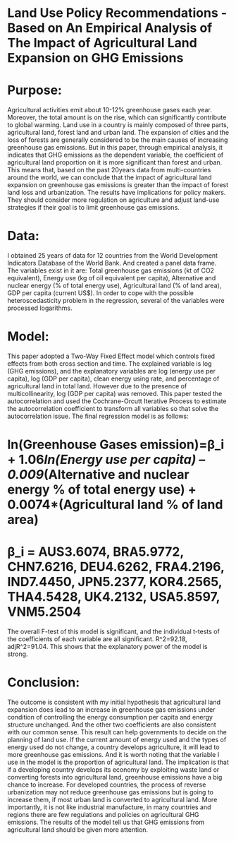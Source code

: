 # Land Use Policy Recommendations - Based on An Empirical Analysis of The Impact of Agricultural Land Expansion on GHG Emissions
# Purpose: 
Agricultural activities emit about 10-12% greenhouse gases each year. Moreover, the total amount is on the rise, which can significantly contribute to global warming. Land use in a country is mainly composed of three parts, agricultural land, forest land and urban land. The expansion of cities and the loss of forests are generally considered to be the main causes of increasing greenhouse gas emissions. But in this paper, through empirical analysis, it indicates that GHG emissions as the dependent variable, the coefficient of agricultural land proportion on it is more significant than forest and urban. This means that, based on the past 20years data from multi-countries around the world, we can conclude that the impact of agricultural land expansion on greenhouse gas emissions is greater than the impact of forest land loss and urbanization. The results have implications for policy makers. They should consider more regulation on agriculture and adjust land-use strategies if their goal is to limit greenhouse gas emissions.
# Data: 
I obtained 25 years of data for 12 countries from the World Development Indicators Database of the World Bank. And created a panel data frame. The variables exist in it are: Total greenhouse gas emissions (kt of CO2 equivalent), Energy use (kg of oil equivalent per capita), Alternative and nuclear energy (% of total energy use), Agricultural land (% of land area), GDP per capita (current US$). In order to cope with the possible heteroscedasticity problem in the regression, several of the variables were processed logarithms. 
# Model:
This paper adopted a Two-Way Fixed Effect model which controls fixed effects from both cross section and time. The explained variable is log (GHG emissions), and the explanatory variables are log (energy use per capita), log (GDP per capita), clean energy using rate, and percentage of agricultural land in total land. However due to the presence of multicollinearity, log (GDP per capita) was removed. This paper tested the autocorrelation and used the Cochrane-Orcutt Iterative Process to estimate the autocorrelation coefficient to transform all variables so that solve the autocorrelation issue. The final regression model is as follows:

# ln(Greenhouse Gases emission)=β_i  + 1.06*ln(Energy use per capita) – 0.009*(Alternative and nuclear energy % of total energy use) + 0.0074*(Agricultural land % of land area)
# β_i  = AUS3.6074, BRA5.9772, CHN7.6216, DEU4.6262, FRA4.2196, IND7.4450, JPN5.2377, KOR4.2565, THA4.5428, UK4.2132, USA5.8597, VNM5.2504  

The overall F-test of this model is significant, and the individual t-tests of the coefficients of each variable are all significant. R^2=92.18, adjR^2=91.04. This shows that the explanatory power of the model is strong.

# Conclusion:
The outcome is consistent with my initial hypothesis that agricultural land expansion does lead to an increase in greenhouse gas emissions under condition of controlling the energy consumption per capita and energy structure unchanged. And the other two coefficients are also consistent with our common sense. This result can help governments to decide on the planning of land use. If the current amount of energy used and the types of energy used do not change, a country develops agriculture, it will lead to more greenhouse gas emissions. And it is worth noting that the variable I use in the model is the proportion of agricultural land. The implication is that if a developing country develops its economy by exploiting waste land or converting forests into agricultural land, greenhouse emissions have a big chance to increase. For developed countries, the process of reverse urbanization may not reduce greenhouse gas emissions but is going to increase them, if most urban land is converted to agricultural land. More importantly, it is not like industrial manufacture, in many countries and regions there are few regulations and policies on agricultural GHG emissions. The results of the model tell us that GHG emissions from agricultural land should be given more attention.

